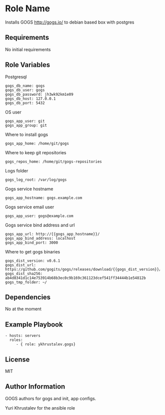 Role Name
=========

Installs GOGS http://gogs.io/ to debian based box with postgres

Requirements
------------

No initial requirements

Role Variables
--------------

Postgresql
    
    gogs_db_name: gogs
    gogs_db_user: gogs
    gogs_db_password: jh3wk92km1e09
    gogs_db_host: 127.0.0.1
    gogs_db_port: 5432
    
OS user

    gogs_app_user: git
    gogs_app_group: git
   
Where to install gogs
   
    gogs_app_home: /home/git/gogs
    
Where to keep git repositories

    gogs_repos_home: /home/git/gogs-repositories
    
Logs folder

    gogs_log_root: /var/log/gogs
    
Gogs service hostname

    gogs_app_hostname: gogs.example.com

Gogs service email user

    gogs_app_user: gogs@example.com

Gogs service bind address and url

    gogs_app_url: http://{{gogs_app_hostname}}/
    gogs_app_bind_address: localhost
    gogs_app_bind_port: 3000
    
Where to get gogs binaries

    gogs_dist_version: v0.6.1
    gogs_dist_url: https://github.com/gogits/gogs/releases/download/{{gogs_dist_version}}/linux_amd64.zip
    gogs_dist_sha256: ab4d8341d1c14e753914b68b3ec0c9b169c361123dcef541ff34444b1e54812b
    gogs_tmp_folder: ~/


Dependencies
------------

No at the moment

Example Playbook
----------------


    - hosts: servers
      roles:
         - { role: ykhrustalev.gogs}

License
-------

MIT

Author Information
------------------

GOGS authors for gogs and init, app configs.

Yuri Khrustalev for the ansible role
